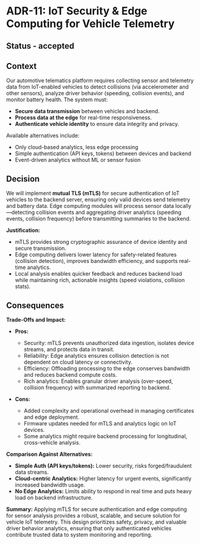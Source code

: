 # ADR-11: IoT Security & Edge Computing for Vehicle Telemetry

## Status - accepted

## Context
Our automotive telematics platform requires collecting sensor and telemetry data from IoT-enabled vehicles to detect collisions (via accelerometer and other sensors), analyze driver behavior (speeding, collision events), and monitor battery health. The system must:

- **Secure data transmission** between vehicles and backend.
- **Process data at the edge** for real-time responsiveness.
- **Authenticate vehicle identity** to ensure data integrity and privacy.

Available alternatives include:
- Only cloud-based analytics, less edge processing
- Simple authentication (API keys, tokens) between devices and backend
- Event-driven analytics without ML or sensor fusion

## Decision
We will implement **mutual TLS (mTLS)** for secure authentication of IoT vehicles to the backend server, ensuring only valid devices send telemetry and battery data. Edge computing modules will process sensor data locally—detecting collision events and aggregating driver analytics (speeding events, collision frequency) before transmitting summaries to the backend.

**Justification:**
- mTLS provides strong cryptographic assurance of device identity and secure transmission.
- Edge computing delivers lower latency for safety-related features (collision detection), improves bandwidth efficiency, and supports real-time analytics.
- Local analysis enables quicker feedback and reduces backend load while maintaining rich, actionable insights (speed violations, collision stats).

## Consequences

**Trade-Offs and Impact:**

- **Pros:**
  - Security: mTLS prevents unauthorized data ingestion, isolates device streams, and protects data in transit.
  - Reliability: Edge analytics ensures collision detection is not dependent on cloud latency or connectivity.
  - Efficiency: Offloading processing to the edge conserves bandwidth and reduces backend compute costs.
  - Rich analytics: Enables granular driver analysis (over-speed, collision frequency) with summarized reporting to backend.

- **Cons:**
  - Added complexity and operational overhead in managing certificates and edge deployment.
  - Firmware updates needed for mTLS and analytics logic on IoT devices.
  - Some analytics might require backend processing for longitudinal, cross-vehicle analysis.

**Comparison Against Alternatives:**
- **Simple Auth (API keys/tokens):** Lower security, risks forged/fraudulent data streams.
- **Cloud-centric Analytics:** Higher latency for urgent events, significantly increased bandwidth usage.
- **No Edge Analytics:** Limits ability to respond in real time and puts heavy load on backend infrastructure.

**Summary:**
Applying mTLS for secure authentication and edge computing for sensor analysis provides a robust, scalable, and secure solution for vehicle IoT telemetry. This design prioritizes safety, privacy, and valuable driver behavior analytics, ensuring that only authenticated vehicles contribute trusted data to system monitoring and reporting.
